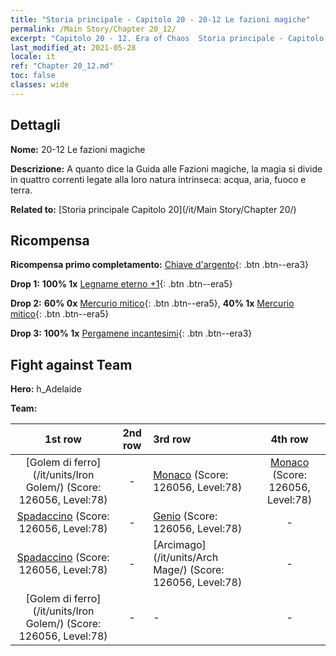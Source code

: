 ```yaml
---
title: "Storia principale - Capitolo 20 - 20-12 Le fazioni magiche"
permalink: /Main Story/Chapter 20_12/
excerpt: "Capitolo 20 - 12. Era of Chaos  Storia principale - Capitolo 20_12. 20-12 Le fazioni magiche"
last_modified_at: 2021-05-28
locale: it
ref: "Chapter 20_12.md"
toc: false
classes: wide
---
```


## Dettagli

 **Nome:** 20-12 Le fazioni magiche

 **Descrizione:** A quanto dice la Guida alle Fazioni magiche, la magia si divide in quattro correnti legate alla loro natura intrinseca: acqua, aria, fuoco e terra.

 **Related to:** [Storia principale Capitolo 20](/it/Main Story/Chapter 20/)

## Ricompensa

 **Ricompensa primo completamento:** [Chiave d'argento](/ItemsIT/con_693/){: .btn .btn--era3}

 **Drop 1:** **100% 1x** [Legname eterno +1](/ItemsIT/mat_69/){: .btn .btn--era5}

 **Drop 2:** **60% 0x** [Mercurio mitico](/ItemsIT/mat_63/){: .btn .btn--era5}, **40% 1x** [Mercurio mitico](/ItemsIT/mat_63/){: .btn .btn--era5}

 **Drop 3:** **100% 1x** [Pergamene incantesimi](/ItemsIT/con_694/){: .btn .btn--era3}


## Fight against Team
 **Hero:** h_Adelaide

 **Team:**


  | 1st row | 2nd row | 3rd row | 4th row |
  |:----:|:----:|:----|:----:|
  | [Golem di ferro](/it/units/Iron Golem/) (Score: 126056, Level:78)  | - | [Monaco](/it/units/Monk/) (Score: 126056, Level:78)  | [Monaco](/it/units/Monk/) (Score: 126056, Level:78)  |
  | [Spadaccino](/it/units/Swordsman/) (Score: 126056, Level:78)  | - | [Genio](/it/units/Genie/) (Score: 126056, Level:78)  | - |
  | [Spadaccino](/it/units/Swordsman/) (Score: 126056, Level:78)  | - | [Arcimago](/it/units/Arch Mage/) (Score: 126056, Level:78)  | - |
  | [Golem di ferro](/it/units/Iron Golem/) (Score: 126056, Level:78)  | - | - | - |


